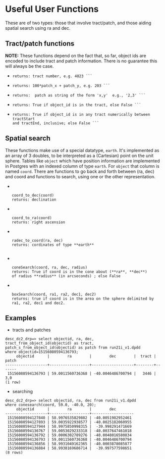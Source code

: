 # Useful User Functions

These are of two types: those that involve tract/patch, and those aiding
spatial search using ra and dec.

## Tract/patch functions
**NOTE:** These functions depend on the fact that, so far, object ids are
encoded to include tract and patch information.  There is no guarantee this
will always be the case.

*   ```tract_from_object_id(object_id)
    returns: tract number, e.g. 4023 ```

*  ``` patch_from_object_id(object_id)
   returns: 100*patch_x + patch_y, e.g. 203 ```

*  ```patch_s_from_object_id(object_id)
   returns:  patch as string of the form 'x,y'  e.g., '2,3' ```

*   ```tractSearch(object_id, tract)
    returns: True if object_id is in the tract, else False ```

*   ```tractSearch(object_id, tractStart, tractEnd)
    returns: True if object_id is in any tract numerically between tractStart
    and tractEnd, inclusive; else False ```

## Spatial search
These functions make use of a special datatype, `earth`. It's implemented
as an array of 3 doubles, to be interpreted as a (Cartesian) point on the
unit sphere.  Tables like `object` which have position information are
implemented in Postgres with an indexed column of type `earth`.  For
`object` that column is named `coord`.   There are functions to go back
and forth between (ra, dec) and coord and functions to search, using one or
the other representation.

*
```
   coord_to_dec(coord)
   returns: declination
```

*
```
   coord_to_ra(coord)
   returns: right ascension
```
*
```
   radec_to_coord(ra, dec)
   returns: cordinates of type **earth**
   
```

*
```
   coneSearch(coord, ra, dec, radius)
   returns: True if coord is in the cone about (**ra**, **dec**)
   of radius **radius** (in arcseconds) ; else False
```

*
```
   boxSearch(coord, ra1, ra2, dec1, dec2)
   returns: true if coord is in the area on the sphere delimited by
   ra1, ra2, dec1 and dec2.
```   

## Examples
* tracts and patches
```
desc_dc2_drp=> select objectid, ra, dec, tract_from_object_id(objectid) as tract,
patch_s_from_object_id(objectid) as patch from run21i_v1.dpdd
where objectid=15156080594136793;
     objectid      |        ra        |        dec        |  tract | patch
-------------------+------------------+-------------------+--------+-------
 15156080594136793 | 59.0011560736368 | -40.0046486700794 |   3446 | 3,0
(1 row)
```
* searching
```
desc_dc2_drp=> select objectid, ra, dec from run21i_v1.dpdd
where conesearch(coord, 59.0, -40.0, 20);
     objectid      |        ra        |        dec        
-------------------+------------------+-------------------
 15156080594127840 | 58.9976535829802 | -40.0051982952461
 15156080594127893 | 59.0035922938577 | -40.0025182060955
 15156080594127944 | 58.9975850998315 |  -39.998291471669
 15156080594136767 | 59.0053029233318 | -40.0037647461018
 15156080594136792 | 59.0006302789276 | -40.0048016580834
 15156080594136793 | 59.0011560736368 | -40.0046486700794
 15156080594136856 | 58.9931049162365 | -40.0003878085877
 15156080594136884 | 58.9938169686714 |  -39.997577598651
(8 rows)
```




